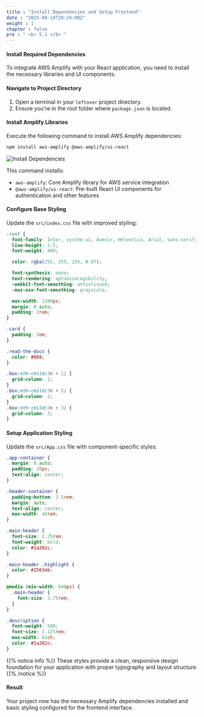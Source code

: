 ```yaml
---
title : "Install Dependencies and Setup Frontend"
date : "2025-08-10T20:24:00Z"
weight : 1
chapter : false
pre : " <b> 5.1 </b> "
---
```


#### Install Required Dependencies

To integrate AWS Amplify with your React application, you need to install the necessary libraries and UI components.

#### Navigate to Project Directory

1. Open a terminal in your `leftover` project directory.
2. Ensure you're in the root folder where `package.json` is located.

#### Install Amplify Libraries

Execute the following command to install AWS Amplify dependencies:

```bash
npm install aws-amplify @aws-amplify/ui-react
```

![Install Dependencies](/images/5/5-1.png?featherlight=false&width=90pc)

This command installs:
- `aws-amplify`: Core Amplify library for AWS service integration
- `@aws-amplify/ui-react`: Pre-built React UI components for authentication and other features

#### Configure Base Styling

Update the `src/index.css` file with improved styling:

```css
:root {
  font-family: Inter, system-ui, Avenir, Helvetica, Arial, sans-serif;
  line-height: 1.5;
  font-weight: 400;

  color: rgba(255, 255, 255, 0.87);

  font-synthesis: none;
  text-rendering: optimizeLegibility;
  -webkit-font-smoothing: antialiased;
  -moz-osx-font-smoothing: grayscale;

  max-width: 1280px;
  margin: 0 auto;
  padding: 2rem;
}

.card {
  padding: 2em;
}

.read-the-docs {
  color: #888;
}

.box:nth-child(3n + 1) {
  grid-column: 1;
}
.box:nth-child(3n + 2) {
  grid-column: 2;
}
.box:nth-child(3n + 3) {
  grid-column: 3;
}
```

#### Setup Application Styling

Update the `src/App.css` file with component-specific styles:

```css
.app-container {
  margin: 0 auto;
  padding: 20px;
  text-align: center;
}

.header-container {
  padding-bottom: 2.5rem;
  margin: auto;
  text-align: center;
  max-width: 48rem;
}

.main-header {
  font-size: 2.25rem;
  font-weight: bold;
  color: #1a202c;
}

.main-header .highlight {
  color: #2563eb;
}

@media (min-width: 640px) {
  .main-header {
    font-size: 3.75rem;
  }
}

.description {
  font-weight: 500;
  font-size: 1.125rem;
  max-width: 65ch;
  color: #1a202c;
}
```

{{% notice info %}}
These styles provide a clean, responsive design foundation for your application with proper typography and layout structure.
{{% /notice %}}

#### Result

Your project now has the necessary Amplify dependencies installed and basic styling configured for the frontend interface.
